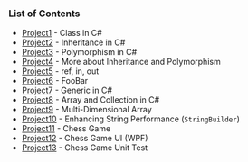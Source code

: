 ﻿### List of Contents

- [Project1]() - Class in C#
- [Project2]() - Inheritance in C#
- [Project3]() - Polymorphism in C#
- [Project4]() - More about Inheritance and Polymorphism
- [Project5]() - ref, in, out
- [Project6]() - FooBar
- [Project7]() - Generic in C#
- [Project8]() - Array and Collection in C#
- [Project9]() - Multi-Dimensional Array
- [Project10]() - Enhancing String Performance (`StringBuilder`)
- [Project11]() - Chess Game
- [Project12]() - Chess Game UI (WPF)
- [Project13]() - Chess Game Unit Test